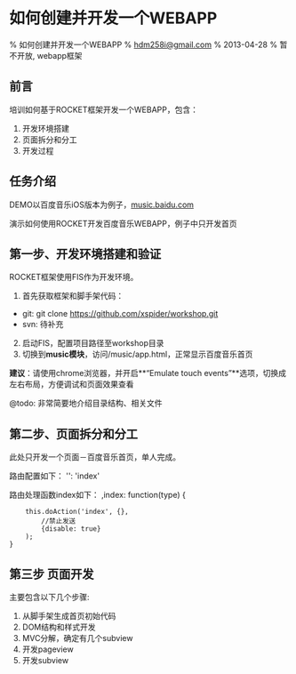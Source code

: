 # 如何创建并开发一个WEBAPP

% 如何创建并开发一个WEBAPP
% hdm258i@gmail.com
% 2013-04-28
% 暂不开放, webapp框架

## 前言

培训如何基于ROCKET框架开发一个WEBAPP，包含：
1. 开发环境搭建
2. 页面拆分和分工
3. 开发过程

## 任务介绍

DEMO以百度音乐iOS版本为例子，[music.baidu.com](http://music.baidu.com)

演示如何使用ROCKET开发百度音乐WEBAPP，例子中只开发首页

## 第一步、开发环境搭建和验证

ROCKET框架使用FIS作为开发环境。

1. 首先获取框架和脚手架代码：
* git: git clone https://github.com/xspider/workshop.git
* svn: 待补充

2. 启动FIS，配置项目路径至workshop目录
3. 切换到**music模块**，访问/music/app.html，正常显示百度音乐首页

**建议**：请使用chrome浏览器，并开启**“Emulate touch events”**选项，切换成左右布局，方便调试和页面效果查看

@todo: 非常简要地介绍目录结构、相关文件

## 第二步、页面拆分和分工

此处只开发一个页面－百度音乐首页，单人完成。

路由配置如下：
    '': 'index'

路由处理函数index如下：
    ,index: function(type) {
        
        this.doAction('index', {},
            //禁止发送
            {disable: true}
        );
    }     

## 第三步 页面开发

主要包含以下几个步骤:

1. 从脚手架生成首页初始代码
2. DOM结构和样式开发
3. MVC分解，确定有几个subview
4. 开发pageview
5. 开发subview



